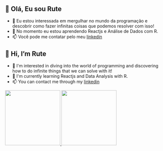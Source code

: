 ## 👋 Olá, Eu sou Rute
- 👀 Eu estou interessada em mergulhar no mundo da programação e descobrir como fazer infinitas coisas que podemos resolver com isso! 
- 🌱 No momento eu estou aprendendo Reactjs e Análise de Dados com R. 
- 📫 Você pode me contatar pelo meu [linkedin](https://www.linkedin.com/in/ruteavila/)

## 👋 Hi, I’m Rute
- 👀 I'm interested in diving into the world of programming and discovering how to do infinite things that we can solve with it!
- 🌱 I'm currently learning Reactjs and Data Analysis with R.
- 📫 You can contact me through my [linkedin](https://www.linkedin.com/in/ruteavila/)

<div>
  <a href="https://github.com/sanavila">
    <img height="180em" src="https://github-readme-stats.vercel.app/api?username=sanavila&show_icons=true&theme=radical"/>
    <img height="180em" src="https://github-readme-stats.vercel.app/api/top-langs/?username=sanavila"/>
</div>
<!---
sanavila/sanavila is a ✨ special ✨ repository because its `README.md` (this file) appears on your GitHub profile.
You can click the Preview link to take a look at your changes.
--->
